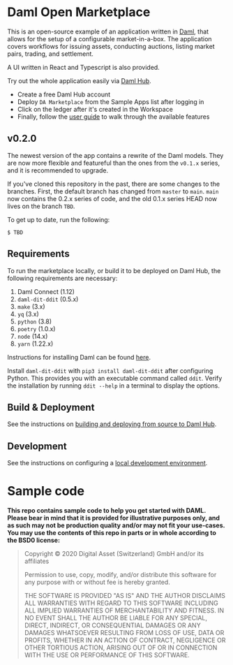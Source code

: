 # Daml Open Marketplace

This is an open-source example of an application written in [Daml](https://daml.com/), that allows for the setup of a configurable market-in-a-box. The application covers workflows for issuing assets, conducting auctions, listing market pairs, trading, and settlement.

A UI written in React and Typescript is also provided.

Try out the whole application easily via [Daml Hub](https://hub.daml.com).

- Create a free Daml Hub account
- Deploy `DA Marketplace` from the Sample Apps list after logging in
- Click on the ledger after it's created in the Workspace
- Finally, follow the [user guide](./docs/user_guide.md) to walk through the available features

## v0.2.0

The newest version of the app contains a rewrite of the Daml models. They are now more flexible and featureful than the ones from the `v0.1.x` series, and it is recommended to upgrade.

If you've cloned this repository in the past, there are some changes to the branches. First, the default branch has changed from `master` to `main`. `main` now contains the 0.2.x series of code, and the old 0.1.x series HEAD now lives on the branch `TBD`.

To get up to date, run the following:

```shell
$ TBD
```

## Requirements

To run the marketplace locally, or build it to be deployed on Daml Hub, the following requirements are necessary:

1. Daml Connect (1.12)
2. `daml-dit-ddit` (0.5.x)
3. `make` (3.x)
4. `yq` (3.x)
5. `python` (3.8)
6. `poetry` (1.0.x)
7. `node` (14.x)
8. `yarn` (1.22.x)

Instructions for installing Daml can be found [here](https://docs.daml.com/getting-started/installation.html).

Install `daml-dit-ddit` with `pip3 install daml-dit-ddit` after configuring Python. This provides you with an
executable command called `ddit`. Verify the installation by running `ddit --help` in a terminal to display the
options.

## Build &amp; Deployment

See the instructions on [building and deploying from source to Daml Hub](./docs/damlhub_deployment.md).

## Development

See the instructions on configuring a [local development environment](./docs/local_development.md).

# Sample code

**This repo contains sample code to help you get started with DAML. Please bear
in mind that it is provided for illustrative purposes only, and as such may not
be production quality and/or may not fit your use-cases. You may use the
contents of this repo in parts or in whole according to the BSD0 license:**

> Copyright © 2020 Digital Asset (Switzerland) GmbH and/or its affiliates
>
> Permission to use, copy, modify, and/or distribute this software for any purpose with or without fee is hereby granted.
>
> THE SOFTWARE IS PROVIDED "AS IS" AND THE AUTHOR DISCLAIMS ALL WARRANTIES WITH REGARD TO THIS SOFTWARE INCLUDING ALL IMPLIED WARRANTIES OF MERCHANTABILITY AND FITNESS. IN NO EVENT SHALL THE AUTHOR BE LIABLE FOR ANY SPECIAL, DIRECT, INDIRECT, OR CONSEQUENTIAL DAMAGES OR ANY DAMAGES WHATSOEVER RESULTING FROM LOSS OF USE, DATA OR PROFITS, WHETHER IN AN ACTION OF CONTRACT, NEGLIGENCE OR OTHER TORTIOUS ACTION, ARISING OUT OF OR IN CONNECTION WITH THE USE OR PERFORMANCE OF THIS SOFTWARE.
